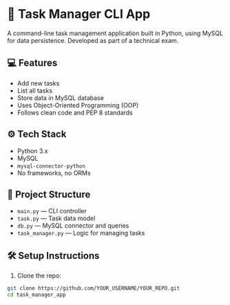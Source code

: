 # 📝 Task Manager CLI App

A command-line task management application built in Python, using MySQL for data persistence. Developed as part of a technical exam.

## 💻 Features

- Add new tasks
- List all tasks
- Store data in MySQL database
- Uses Object-Oriented Programming (OOP)
- Follows clean code and PEP 8 standards

## ⚙️ Tech Stack

- Python 3.x
- MySQL
- `mysql-connector-python`
- No frameworks, no ORMs

## 📂 Project Structure

- `main.py` — CLI controller
- `task.py` — Task data model
- `db.py` — MySQL connector and queries
- `task_manager.py` — Logic for managing tasks

## 🛠️ Setup Instructions

1. Clone the repo:

```bash
git clone https://github.com/YOUR_USERNAME/YOUR_REPO.git
cd task_manager_app
```
